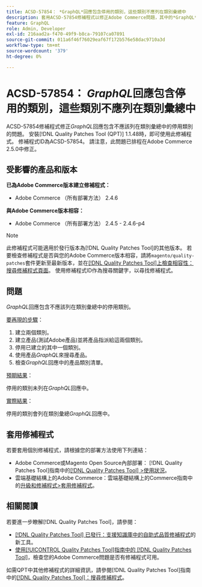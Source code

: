 ```yaml
---
title: ACSD-57854： *GraphQL*回應包含停用的類別，這些類別不應列在類別彙總中
description: 套用ACSD-57854修補程式以修正Adobe Commerce問題，其中的*GraphQL*回應包含不應列在類別彙總中的停用類別。
feature: GraphQL
role: Admin, Developer
exl-id: 216aad2a-f470-49f9-b8ca-79107ca07891
source-git-commit: 011a6f46f76029eaf67f172b576e58dac9710a3d
workflow-type: tm+mt
source-wordcount: '379'
ht-degree: 0%

---
```


# ACSD-57854： *GraphQL*&#x200B;回應包含停用的類別，這些類別不應列在類別彙總中

ACSD-57854修補程式修正&#x200B;*GraphQL*&#x200B;回應包含不應該列在類別彙總中的停用類別的問題。 安裝[!DNL Quality Patches Tool (QPT)] 1.1.48時，即可使用此修補程式。 修補程式ID為ACSD-57854。 請注意，此問題已排程在Adobe Commerce 2.5.0中修正。

## 受影響的產品和版本

**已為Adobe Commerce版本建立修補程式：**

* Adobe Commerce （所有部署方法） 2.4.6

**與Adobe Commerce版本相容：**

* Adobe Commerce （所有部署方法） 2.4.5 - 2.4.6-p4

>[!NOTE]
>
>此修補程式可能適用於發行版本為[!DNL Quality Patches Tool]的其他版本。 若要檢查修補程式是否與您的Adobe Commerce版本相容，請將`magento/quality-patches`套件更新至最新版本，並在[[!DNL Quality Patches Tool]上檢查相容性：搜尋修補程式頁面](https://experienceleague.adobe.com/tools/commerce-quality-patches/index.html?lang=zh-Hant)。 使用修補程式ID作為搜尋關鍵字，以尋找修補程式。

## 問題

*GraphQL*&#x200B;回應包含不應該列在類別彙總中的停用類別。

<u>要再現的步驟</u>：

1. 建立兩個類別。
1. 建立產品(測試Adobe產品)並將產品指派給這兩個類別。
1. 停用已建立的其中一個類別。
1. 使用產品&#x200B;*GraphQL*&#x200B;來搜尋產品。
1. 檢查&#x200B;*GraphQL*&#x200B;回應中的產品類別清單。

<u>預期結果</u>：

停用的類別未列在&#x200B;*GraphQL*&#x200B;回應中。

<u>實際結果</u>：

停用的類別會列在類別彙總&#x200B;*GraphQL*&#x200B;回應中。

## 套用修補程式

若要套用個別修補程式，請根據您的部署方法使用下列連結：

* Adobe Commerce或Magento Open Source內部部署： [!DNL Quality Patches Tool]指南中的[[!DNL Quality Patches Tool] >使用狀況](/help/tools/quality-patches-tool/usage.md)。
* 雲端基礎結構上的Adobe Commerce：雲端基礎結構上的Commerce指南中的[升級和修補程式>套用修補程式](https://experienceleague.adobe.com/docs/commerce-cloud-service/user-guide/develop/upgrade/apply-patches.html?lang=zh-Hant)。

## 相關閱讀

若要進一步瞭解[!DNL Quality Patches Tool]，請參閱：

* [[!DNL Quality Patches Tool] 已發行：支援知識庫中的自助式品質修補程式](https://experienceleague.adobe.com/zh-hant/docs/commerce-operations/tools/quality-patches-tool/quality-patches-tool-to-self-serve-quality-patches)的新工具。
* [使用[!UICONTROL Quality Patches Tool]指南中的 [!DNL Quality Patches Tool]](/help/tools/quality-patches-tool/patches-available-in-qpt/check-patch-for-magento-issue-with-magento-quality-patches.md)，檢查您的Adobe Commerce問題是否有修補程式可用。


如需QPT中其他修補程式的詳細資訊，請參閱[!DNL Quality Patches Tool]指南中的[[!DNL Quality Patches Tool]：搜尋修補程式](https://experienceleague.adobe.com/tools/commerce-quality-patches/index.html?lang=zh-Hant)。

